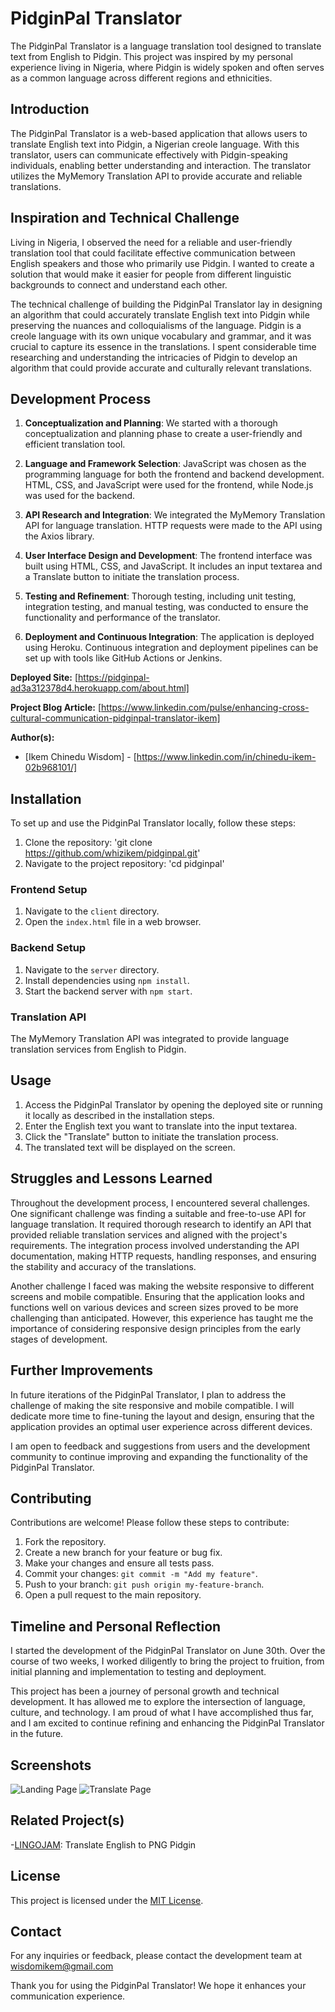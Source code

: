 # PidginPal Translator

The PidginPal Translator is a language translation tool designed to translate text from English to Pidgin. This project was inspired by my personal experience living in Nigeria, where Pidgin is widely spoken and often serves as a common language across different regions and ethnicities.

## Introduction

The PidginPal Translator is a web-based application that allows users to translate English text into Pidgin, a Nigerian creole language. With this translator, users can communicate effectively with Pidgin-speaking individuals, enabling better understanding and interaction. The translator utilizes the MyMemory Translation API to provide accurate and reliable translations.

## Inspiration and Technical Challenge
Living in Nigeria, I observed the need for a reliable and user-friendly translation tool that could facilitate effective communication between English speakers and those who primarily use Pidgin. I wanted to create a solution that would make it easier for people from different linguistic backgrounds to connect and understand each other.

The technical challenge of building the PidginPal Translator lay in designing an algorithm that could accurately translate English text into Pidgin while preserving the nuances and colloquialisms of the language. Pidgin is a creole language with its own unique vocabulary and grammar, and it was crucial to capture its essence in the translations. I spent considerable time researching and understanding the intricacies of Pidgin to develop an algorithm that could provide accurate and culturally relevant translations.


## Development Process

1. **Conceptualization and Planning**: We started with a thorough conceptualization and planning phase to create a user-friendly and efficient translation tool.

2. **Language and Framework Selection**: JavaScript was chosen as the programming language for both the frontend and backend development. HTML, CSS, and JavaScript were used for the frontend, while Node.js was used for the backend.

3. **API Research and Integration**: We integrated the MyMemory Translation API for language translation. HTTP requests were made to the API using the Axios library.

4. **User Interface Design and Development**: The frontend interface was built using HTML, CSS, and JavaScript. It includes an input textarea and a Translate button to initiate the translation process.

5. **Testing and Refinement**: Thorough testing, including unit testing, integration testing, and manual testing, was conducted to ensure the functionality and performance of the translator.

6. **Deployment and Continuous Integration**: The application is deployed using Heroku. Continuous integration and deployment pipelines can be set up with tools like GitHub Actions or Jenkins.

**Deployed Site:** [https://pidginpal-ad3a312378d4.herokuapp.com/about.html]

**Project Blog Article:** [https://www.linkedin.com/pulse/enhancing-cross-cultural-communication-pidginpal-translator-ikem]

**Author(s):**
- [Ikem Chinedu Wisdom] - [https://www.linkedin.com/in/chinedu-ikem-02b968101/]

## Installation
To set up and use the PidginPal Translator locally, follow these steps:
1. Clone the repository: 'git clone https://github.com/whizikem/pidginpal.git'
2. Navigate to the project repository: 'cd pidginpal'

### Frontend Setup

1. Navigate to the `client` directory.
2. Open the `index.html` file in a web browser.

### Backend Setup

1. Navigate to the `server` directory.
2. Install dependencies using `npm install`.
3. Start the backend server with `npm start`.

### Translation API 

The MyMemory Translation API was integrated to provide language translation services from English to Pidgin.

## Usage
1.  Access the PidginPal Translator by opening the deployed site or running it locally as described in the installation steps.
2.  Enter the English text you want to translate into the input textarea.
3.  Click the "Translate" button to initiate the translation process.
4.  The translated text will be displayed on the screen.

## Struggles and Lessons Learned

Throughout the development process, I encountered several challenges. One significant challenge was finding a suitable and free-to-use API for language translation. It required thorough research to identify an API that provided reliable translation services and aligned with the project's requirements. The integration process involved understanding the API documentation, making HTTP requests, handling responses, and ensuring the stability and accuracy of the translations.

Another challenge I faced was making the website responsive to different screens and mobile compatible. Ensuring that the application looks and functions well on various devices and screen sizes proved to be more challenging than anticipated. However, this experience has taught me the importance of considering responsive design principles from the early stages of development.

## Further Improvements

In future iterations of the PidginPal Translator, I plan to address the challenge of making the site responsive and mobile compatible. I will dedicate more time to fine-tuning the layout and design, ensuring that the application provides an optimal user experience across different devices.

I am open to feedback and suggestions from users and the development community to continue improving and expanding the functionality of the PidginPal Translator.

## Contributing

Contributions are welcome! Please follow these steps to contribute:

1. Fork the repository.
2. Create a new branch for your feature or bug fix.
3. Make your changes and ensure all tests pass.
4. Commit your changes: `git commit -m "Add my feature"`.
5. Push to your branch: `git push origin my-feature-branch`.
6. Open a pull request to the main repository.

## Timeline and Personal Reflection

I started the development of the PidginPal Translator on June 30th. Over the course of two weeks, I worked diligently to bring the project to fruition, from initial planning and implementation to testing and deployment.

This project has been a journey of personal growth and technical development. It has allowed me to explore the intersection of language, culture, and technology. I am proud of what I have accomplished thus far, and I am excited to continue refining and enhancing the PidginPal Translator in the future.

## Screenshots

![Landing Page](ReadmeImages/Screenshot%202023-07-14%20004032.png)
![Translate Page](ReadmeImages/Screenshot%202023-07-14%20003950.png)

## Related Project(s)
-[LINGOJAM](https://lingojam.com/English-PNGPidgin): Translate English to PNG Pidgin


## License

This project is licensed under the [MIT License](https://opensource.org/licenses/MIT).

## Contact

For any inquiries or feedback, please contact the development team at wisdomikem@gmail.com

Thank you for using the PidginPal Translator! We hope it enhances your communication experience.
